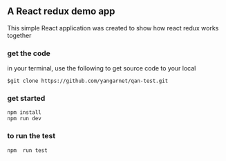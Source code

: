 ## A React redux demo app

This simple React application was created to show how react redux works together

### get the code

in your terminal, use the following to get source code to your local

```
$git clone https://github.com/yangarnet/qan-test.git
```

### get started

```
npm install
npm run dev
```

### to run the test

```
npm  run test
```
